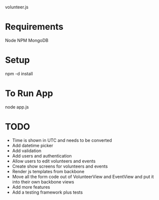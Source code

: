 volunteer.js

Requirements
============

Node 
NPM
MongoDB


Setup
============

npm -d install


To Run App
============

node app.js


TODO
==========

- Time is shown in UTC and needs to be converted
- Add datetime picker
- Add validation
- Add users and authentication
- Allow users to edit volunteers and events
- Create show screens for volunteers and events
- Render js templates from backbone
- Move all the form code out of VolunteerView and EventView and put it
  into their own backbone views
- Add more features
- Add a testing framework plus tests
